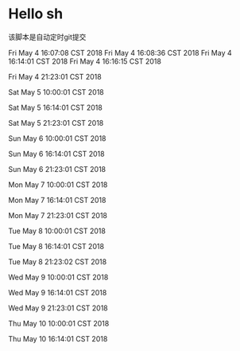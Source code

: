 # Hello sh

该脚本是自动定时git提交



Fri May  4 16:07:08 CST 2018
Fri May  4 16:08:36 CST 2018
Fri May  4 16:14:01 CST 2018
Fri May  4 16:16:15 CST 2018


Fri May  4 21:23:01 CST 2018


Sat May  5 10:00:01 CST 2018


Sat May  5 16:14:01 CST 2018


Sat May  5 21:23:01 CST 2018


Sun May  6 10:00:01 CST 2018


Sun May  6 16:14:01 CST 2018


Sun May  6 21:23:01 CST 2018


Mon May  7 10:00:01 CST 2018


Mon May  7 16:14:01 CST 2018


Mon May  7 21:23:01 CST 2018


Tue May  8 10:00:01 CST 2018


Tue May  8 16:14:01 CST 2018


Tue May  8 21:23:02 CST 2018


Wed May  9 10:00:01 CST 2018


Wed May  9 16:14:01 CST 2018


Wed May  9 21:23:01 CST 2018


Thu May 10 10:00:01 CST 2018


Thu May 10 16:14:01 CST 2018


